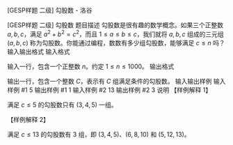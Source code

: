 



[GESP样题 二级] 勾股数 - 洛谷














[GESP样题 二级] 勾股数
题目描述
勾股数是很有趣的数学概念。如果三个正整数 $a,b,c$，满足 $a^2+b^2=c^2$，而且 $1 \le a \le b \le c$，我们就将 $a, b, c$ 组成的三元组 $(a,b,c)$ 称为勾股数。你能通过编程，数数有多少组勾股数，能够满足 $c \le n$ 吗？
输入输出格式
输入格式

输入一行，包含一个正整数 $n$。约定 $1 \le n \le 1000$。
输出格式

输出一行，包含一个整数 $C$，表示有 $C$ 组满足条件的勾股数。
输入输出样例
输入样例 #1
5
输出样例 #1
1
输入样例 #2
13
输出样例 #2
3
说明
【样例解释 1】

满足 $c \leq 5$ 的勾股数只有 $(3,4,5)$ 一组。

【样例解释 2】

满足 $c \le 13$ 的勾股数有 $3$ 组，即 $(3,4,5)$、$(6,8,10)$ 和 $(5,12,13)$。






